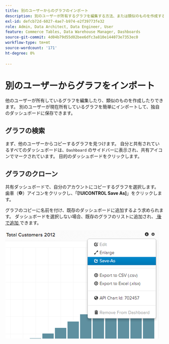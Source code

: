 ```yaml
---
title: 別のユーザーからのグラフのインポート
description: 別のユーザーが所有するグラフを編集する方法、または類似のものを作成する方法を説明します。
exl-id: defcb72d-6027-4ae7-b974-e2f39773fe32
role: Admin, Data Architect, Data Engineer, User
feature: Commerce Tables, Data Warehouse Manager, Dashboards
source-git-commit: 4d04b79d55d02bee6dfc3a810e144073e7353ec0
workflow-type: tm+mt
source-wordcount: '171'
ht-degree: 0%

---
```


# 別のユーザーからグラフをインポート

他のユーザーが所有しているグラフを編集したり、類似のものを作成したりできます。 別のユーザーが現在所有しているグラフを簡単にインポートして、独自のダッシュボードに保存できます。

## グラフの検索

まず、他のユーザーからコピーするグラフを見つけます。 自分と共有されているすべてのダッシュボードは、`Dashboard` のサイドバーに表示され、共有アイコンでマークされています。 目的のダッシュボードをクリックします。

## グラフのクローン

共有ダッシュボードで、自分のアカウントにコピーするグラフを選択します。 歯車（![ 歯車アイコン ](../../assets/gear-icon.png)）アイコンをクリックし、「**[!UICONTROL Save As]**」をクリックします。

グラフのコピーに名前を付け、既存のダッシュボードに追加するよう求められます。 ダッシュボードを選択しない場合、既存のグラフのリストに追加され、[ 後で追加 ](../../data-user/dashboards/add-charts-dashboard.md) できます。

![ 合計顧客数 ](../../assets/total-customers.png)
